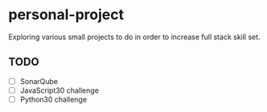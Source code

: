 # personal-project
Exploring various small projects to do in order to increase full stack skill set.

## TODO
- [ ] SonarQube
- [ ] JavaScript30 challenge
- [ ] Python30 challenge
